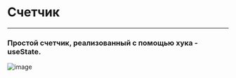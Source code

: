 # Счетчик
_____________

### Простой счетчик, реализованный с помощью хука - useState.

![image](https://user-images.githubusercontent.com/102175392/185783415-a5e75ec1-f485-4be5-a50b-34d96a4236d4.png)
